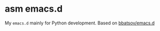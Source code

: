 # asm emacs.d

My `emacs.d` mainly for Python development. Based on
[bbatsov/emacs.d](https://github.com/bbatsov/emacs.d/blob/master/init.el)
